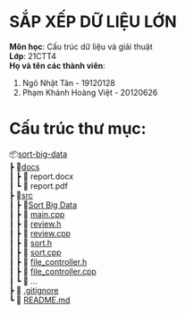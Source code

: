 # SẮP XẾP DỮ LIỆU LỚN
**Môn học**: Cấu trúc dữ liệu và giải thuật<br>
**Lớp**: 21CTT4<br>
**Họ và tên các thành viên**:
1. Ngô Nhật Tân - 19120128
2. Phạm Khánh Hoàng Việt - 20120626
# Cấu trúc thư mục:
  📦[sort-big-data](https://github.com/tanngo2510/sort-big-data)\
   ┣ 📂[docs](https://github.com/tanngo2510/sort-big-data/tree/master/docs)\
   ┃  ┣ 📜 report.docx\
   ┃  ┗ 📜 report.pdf\
   ┣ 📂[src](https://github.com/tanngo2510/sort-big-data/tree/master/src)\
   ┃  ┣ 📂[Sort Big Data](https://github.com/tanngo2510/sort-big-data/tree/master/src/Sort%20Big%20Data)\
   ┃     ┣ 📜 [main.cpp](https://github.com/tanngo2510/sort-big-data/blob/master/src/Sort%20Big%20Data/main.cpp)\
   ┃     ┣ 📜 [review.h](https://github.com/tanngo2510/sort-big-data/blob/master/src/Sort%20Big%20Data/review.h)\
   ┃     ┣ 📜 [review.cpp](https://github.com/tanngo2510/sort-big-data/blob/master/src/Sort%20Big%20Data/review.cpp)\
   ┃     ┣ 📜 [sort.h](https://github.com/tanngo2510/sort-big-data/blob/master/src/Sort%20Big%20Data/sort.h)\
   ┃     ┣ 📜 [sort.cpp](https://github.com/tanngo2510/sort-big-data/blob/master/src/Sort%20Big%20Data/sort.cpp)\
   ┃     ┣ 📜 [file_controller.h](https://github.com/tanngo2510/sort-big-data/blob/master/src/Sort%20Big%20Data/file_controller.h)\
   ┃     ┣ 📜 [file_controller.cpp](https://github.com/tanngo2510/sort-big-data/blob/master/src/Sort%20Big%20Data/file_controller.cpp)\
   ┃     ┗ 📜 ...\
   ┣ 📜 [.gitignore](https://github.com/tanngo2510/opencv-face-recognition-python3/blob/master/.gitignore)\
   ┗ 📜 [README.md](https://github.com/tanngo2510/opencv-face-recognition-python3/blob/master/README.md)
